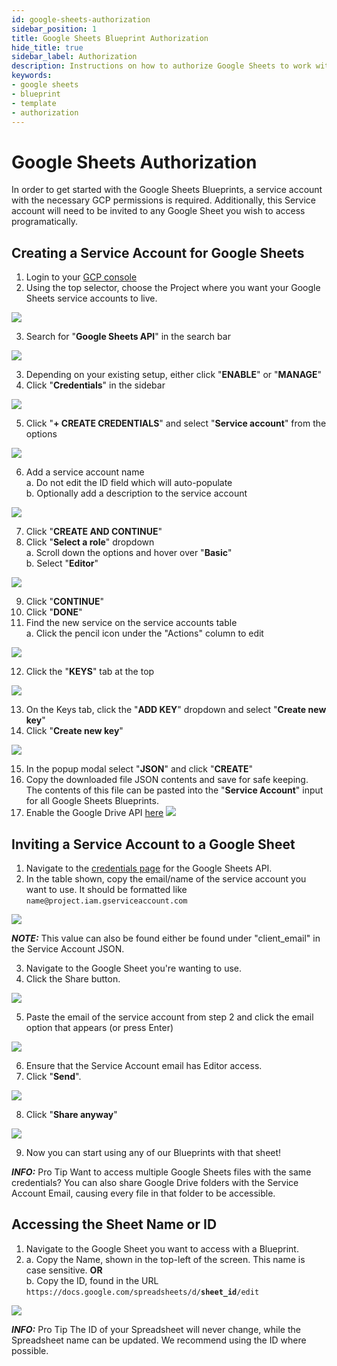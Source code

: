 ```yaml
---
id: google-sheets-authorization
sidebar_position: 1
title: Google Sheets Blueprint Authorization
hide_title: true
sidebar_label: Authorization
description: Instructions on how to authorize Google Sheets to work with Shipyard's low-code Google Sheets templates.
keywords:
- google sheets
- blueprint
- template
- authorization
---
```


# Google Sheets Authorization
In order to get started with the Google Sheets Blueprints, a service account with the necessary GCP permissions is required. Additionally, this Service account will need to be invited to any Google Sheet you wish to access programatically.

## Creating a Service Account for Google Sheets

1. Login to your [GCP console](https://console.cloud.google.com/)  
2. Using the top selector, choose the Project where you want your Google Sheets service accounts to live.

![](https://cdn.sanity.io/images/2xyydva6/production/54bfac0aa4bd528b56ef88940946b91c2c119c2c-1634x86.png?w=450)

3. Search for "**Google Sheets API**" in the search bar  

![](https://cdn.sanity.io/images/2xyydva6/production/572f61ada00a8be3a5075e242721380ce8ca5fee-594x129.png?w=450)

3. Depending on your existing setup, either click "**ENABLE**" or "**MANAGE**"
4. Click "**Credentials**" in the sidebar  

![](https://cdn.sanity.io/images/2xyydva6/production/7ae707872b14ae6478fc0b8cb5ad7e071885e60a-265x229.png?w=450)

5. Click "**+ CREATE CREDENTIALS**" and select "**Service account**" from the options  

![](https://cdn.sanity.io/images/2xyydva6/production/c7cde0355f789ade9476d59c55c320c8b0adf8b0-455x168.png?w=450)

6. Add a service account name  
	a. Do not edit the ID field which will auto-populate  
	b. Optionally add a description to the service account  

![](https://cdn.sanity.io/images/2xyydva6/production/8c9427d4f404f20701928e58592041b8630b2db3-541x352.png?w=450)

7. Click "**CREATE AND CONTINUE**"  
8. Click "**Select a role**" dropdown  
	a. Scroll down the options and hover over "**Basic**"  
	b. Select "**Editor**"  

![](https://cdn.sanity.io/images/2xyydva6/production/9d73bd6bba313531f225bba75b9707582279a30d-554x332.png?w=450)

9. Click "**CONTINUE**"  
10. Click "**DONE**"  
11. Find the new service on the service accounts table  
	a. Click the pencil icon under the "Actions" column to edit

![](https://cdn.sanity.io/images/2xyydva6/production/950c4edef15e3f322ba1eb3a10261b86ced1b44c-988x112.png?w=450)

12. Click the "**KEYS**" tab  at the top

![](https://cdn.sanity.io/images/2xyydva6/production/d71521ea0442c30858dfdcf813340a07f2bc5b48-477x55.png?w=450)

13. On the Keys tab, click the "**ADD KEY**" dropdown  and select "**Create new key**"
14. Click "**Create new key**"  

![](https://cdn.sanity.io/images/2xyydva6/production/ea6a61dd90c015952071b1f9e2f0dae0569938e7-183x130.png?w=450)

15. In the popup modal select "**JSON**"  and click "**CREATE**"
16. Copy the downloaded file JSON contents and save for safe keeping. The contents of this file can be pasted into the "**Service Account**" input for all Google Sheets Blueprints.
17. Enable the Google Drive API [here](https://console.developers.google.com/apis/api/drive.googleapis.com/overview)
![](https://cdn.sanity.io/images/2xyydva6/production/1a558dc0e2c2f739aa92fd43ecbe9c1899938a3d-568x223.png?w=450)

## Inviting a Service Account to a Google Sheet

1. Navigate to the [credentials page](https://console.cloud.google.com/apis/api/sheets.googleapis.com/credentials) for the Google Sheets API. 
2. In the table shown, copy the email/name of the service account you want to use. It should be formatted like `name@project.iam.gserviceaccount.com`

![](https://cdn.sanity.io/images/2xyydva6/production/950c4edef15e3f322ba1eb3a10261b86ced1b44c-988x112.png?w=450)

**_NOTE:_** This value can also be found either be found under "client_email" in the Service Account JSON.

3. Navigate to the Google Sheet you're wanting to use.
4. Click the Share button.

![](https://cdn.sanity.io/images/2xyydva6/production/3198ab679c9cbc653bb911beecf87e7223a66292-1268x121.png?w=450)

5. Paste the email of the service account from step 2 and click the email option that appears (or press Enter)  

![](https://cdn.sanity.io/images/2xyydva6/production/c7b0e8b7fdbf42765805de26858dbcd0dcc2e7e3-669x409.png?w=450)

6. Ensure that the Service Account email has Editor access.
7. Click "**Send**".

![](https://cdn.sanity.io/images/2xyydva6/production/40077ab85b73526b965fe5969590ae4606c86bfa-665x473.png?w=450)

8. Click "**Share anyway**"  

![](https://cdn.sanity.io/images/2xyydva6/production/03140e2248d816b73e1643cf27f1352f37da5a85-405x253.png?w=450)

9. Now you can start using any of our Blueprints with that sheet!

**_INFO:_** Pro Tip
Want to access multiple Google Sheets files with the same credentials? You can also share Google Drive folders with the Service Account Email, causing every file in that folder to be accessible.


## Accessing the Sheet Name or ID
1. Navigate to the Google Sheet you want to access with a Blueprint. 
2. a. Copy the Name, shown in the top-left of the screen. This name is case sensitive.  **OR**  
b. Copy the ID, found in the URL `https://docs.google.com/spreadsheets/d/`**`sheet_id`**`/edit`

![](https://cdn.sanity.io/images/2xyydva6/production/740695fa050a34ee45e8b1c8883b0a1cc9862820-773x99.png?w=450)

**_INFO:_** Pro Tip
The ID of your Spreadsheet will never change, while the Spreadsheet name can be updated. We recommend using the ID where possible.

